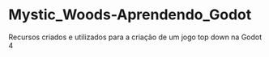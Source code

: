 # Mystic_Woods-Aprendendo_Godot
 Recursos criados e utilizados para a criação de um jogo top down na Godot 4
